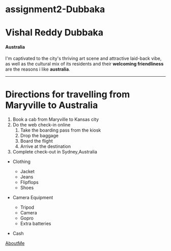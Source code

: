 # assignment2-Dubbaka

# Vishal Reddy Dubbaka

#### Australia
I'm captivated to the city's thriving art scene and attractive laid-back vibe,
as well as the cultural mix of its residents and their **welcoming friendliness**
are the reasons i like **australia**.

---

# Directions for travelling from Maryville to Australia
1. Book a cab from Maryville to Kansas city
2. Do the web check-in online   
    1. Take the boarding pass from the kiosk
    2. Drop the baggage 
    3. Board the flight
    4. Arrive at the destination 
3. Complete check-out in Sydney,Australia

* Clothing
    * Jacket
    * Jeans
    * Flipflops
    * Shoes

* Camera Equipment
    * Tripod
    * Camera
    * Gopro
    * Extra batteries

* Cash

[AboutMe](https://github.com/Vishaldubbaka/assignment2-Dubbaka/blob/main/AboutMe.md) 





        


